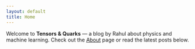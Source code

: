 ```yaml
---
layout: default
title: Home
---
```


Welcome to **Tensors & Quarks** — a blog by Rahul about physics and machine learning.
Check out the [About](/about) page or read the latest posts below.
